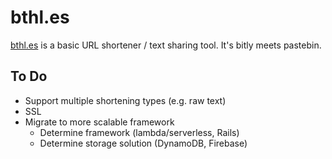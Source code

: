 # bthl.es
[bthl.es](http://bthl.es) is a basic URL shortener / text sharing tool. It's bitly meets pastebin.

## To Do
- Support multiple shortening types (e.g. raw text)
- SSL
- Migrate to more scalable framework
  - Determine framework (lambda/serverless, Rails)
  - Determine storage solution (DynamoDB, Firebase)
